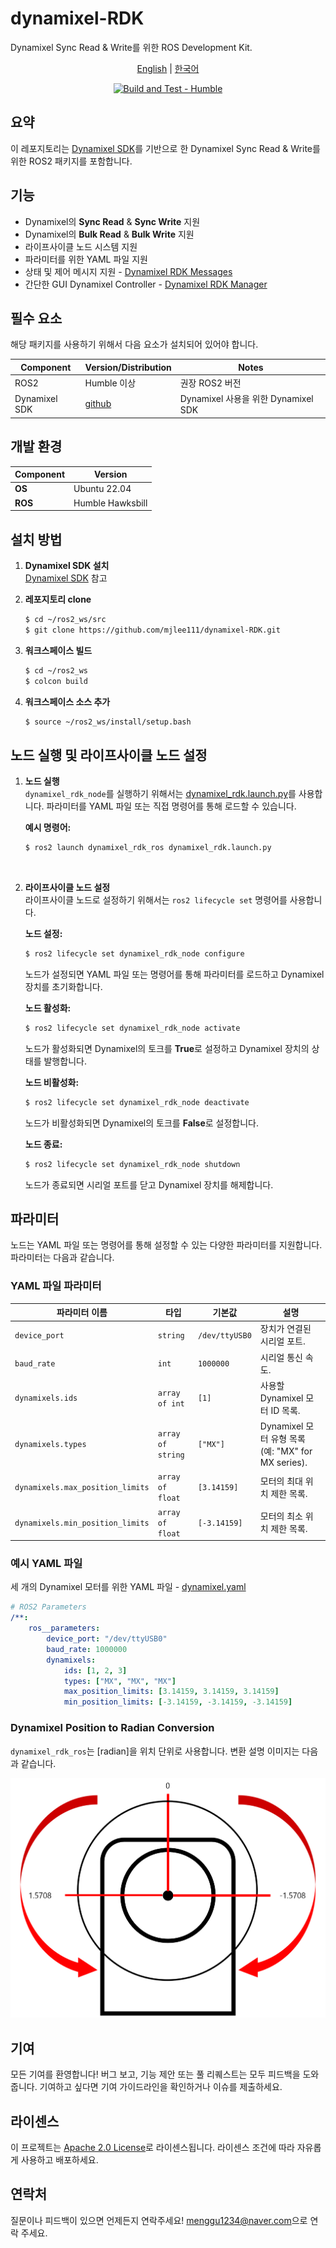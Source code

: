 # dynamixel-RDK

Dynamixel Sync Read & Write를 위한 ROS Development Kit.

<div align="center">

[English](../README.md) | [한국어](README_ko.md)
  
[![Build and Test - Humble](https://github.com/mjlee111/dynamixel-RDK/actions/workflows/humble.yml/badge.svg?branch=master&event=push)](https://github.com/mjlee111/dynamixel-RDK/actions/workflows/humble.yml)

</div>

## 요약
이 레포지토리는 [Dynamixel SDK](https://github.com/ROBOTIS-GIT/DynamixelSDK)를 기반으로 한 Dynamixel Sync Read & Write를 위한 ROS2 패키지를 포함합니다.

## 기능
- Dynamixel의 **Sync Read** & **Sync Write** 지원
- Dynamixel의 **Bulk Read** & **Bulk Write** 지원
- 라이프사이클 노드 시스템 지원
- 파라미터를 위한 YAML 파일 지원
- 상태 및 제어 메시지 지원 - [Dynamixel RDK Messages](../dynamixel_rdk_msgs/README_ko.md)
- 간단한 GUI Dynamixel Controller - [Dynamixel RDK Manager](https://github.com/mjlee111/dynamixel-RDK-manager)

## 필수 요소
해당 패키지를 사용하기 위해서 다음 요소가 설치되어 있어야 합니다.

| Component | Version/Distribution | Notes |
|-----------|----------------------|-------|
| ROS2 |  Humble 이상 | 권장 ROS2 버전 |
| Dynamixel SDK | [github](https://github.com/ROBOTIS-GIT/DynamixelSDK) | Dynamixel 사용을 위한 Dynamixel SDK |

## 개발 환경

| Component   | Version          |
|-------------|------------------|
| **OS**      | Ubuntu 22.04     |
| **ROS**     | Humble Hawksbill |

## 설치 방법
1. **Dynamixel SDK 설치** <br>
    [Dynamixel SDK](https://github.com/ROBOTIS-GIT/DynamixelSDK) 참고

2. **레포지토리 clone**
    ```bash
    $ cd ~/ros2_ws/src
    $ git clone https://github.com/mjlee111/dynamixel-RDK.git
    ```

3. **워크스페이스 빌드**
    ```bash
    $ cd ~/ros2_ws
    $ colcon build
    ```

4. **워크스페이스 소스 추가**
    ```bash
    $ source ~/ros2_ws/install/setup.bash
    ```

## 노드 실행 및 라이프사이클 노드 설정

1. **노드 실행** <br>
    `dynamixel_rdk_node`를 실행하기 위해서는 [dynamixel_rdk.launch.py](dynamixel_rdk_ros/launch/dynamixel_rdk.launch.py)를 사용합니다. 파라미터를 YAML 파일 또는 직접 명령어를 통해 로드할 수 있습니다.

    **예시 명령어:**
    ```bash
    $ ros2 launch dynamixel_rdk_ros dynamixel_rdk.launch.py
    ```
<br>

2. **라이프사이클 노드 설정** <br>
    라이프사이클 노드로 설정하기 위해서는 `ros2 lifecycle set` 명령어를 사용합니다.

    **노드 설정:**
    ```bash
    $ ros2 lifecycle set dynamixel_rdk_node configure
    ```
    노드가 설정되면 YAML 파일 또는 명령어를 통해 파라미터를 로드하고 Dynamixel 장치를 초기화합니다.

    **노드 활성화:**
    ```bash
    $ ros2 lifecycle set dynamixel_rdk_node activate
    ```
    노드가 활성화되면 Dynamixel의 토크를 **True**로 설정하고 Dynamixel 장치의 상태를 발행합니다.

    **노드 비활성화:**
    ```bash
    $ ros2 lifecycle set dynamixel_rdk_node deactivate
    ```
    노드가 비활성화되면 Dynamixel의 토크를 **False**로 설정합니다.

    **노드 종료:**
    ```bash
    $ ros2 lifecycle set dynamixel_rdk_node shutdown
    ```
    노드가 종료되면 시리얼 포트를 닫고 Dynamixel 장치를 해제합니다.

## 파라미터

노드는 YAML 파일 또는 명령어를 통해 설정할 수 있는 다양한 파라미터를 지원합니다. 파라미터는 다음과 같습니다.

### YAML 파일 파라미터
| 파라미터 이름             | 타입             | 기본값                  | 설명                                                                 |
|----------------------------|------------------|---------------------------------|-----------------------------------------------------------------------------|
| `device_port`              | `string`         | `/dev/ttyUSB0`                  | 장치가 연결된 시리얼 포트.                           |
| `baud_rate`                | `int`            | `1000000`                       | 시리얼 통신 속도.                                     |
| `dynamixels.ids`           | `array of int`   | `[1]`                     | 사용할 Dynamixel 모터 ID 목록.                                     |
| `dynamixels.types`         | `array of string`| `["MX"]`            | Dynamixel 모터 유형 목록 (예: "MX" for MX series).               |
| `dynamixels.max_position_limits` | `array of float` | `[3.14159]`  | 모터의 최대 위치 제한 목록.                  |
| `dynamixels.min_position_limits` | `array of float` | `[-3.14159]`| 모터의 최소 위치 제한 목록.                  |

### 예시 YAML 파일
세 개의 Dynamixel 모터를 위한 YAML 파일 - [dynamixel.yaml](dynamixel_rdk_ros/config/dynamixel.yaml)
```yaml
# ROS2 Parameters
/**:
    ros__parameters:
        device_port: "/dev/ttyUSB0"
        baud_rate: 1000000
        dynamixels:
            ids: [1, 2, 3]
            types: ["MX", "MX", "MX"]
            max_position_limits: [3.14159, 3.14159, 3.14159]
            min_position_limits: [-3.14159, -3.14159, -3.14159]
```

### Dynamixel Position to Radian Conversion
`dynamixel_rdk_ros`는 [radian]을 위치 단위로 사용합니다. 변환 설명 이미지는 다음과 같습니다.

![dynamixel_position_to_radian](images/radian.png)

## 기여
모든 기여를 환영합니다! 버그 보고, 기능 제안 또는 풀 리퀘스트는 모두 피드백을 도와줍니다. 기여하고 싶다면 기여 가이드라인을 확인하거나 이슈를 제출하세요.

## 라이센스
이 프로젝트는 [Apache 2.0 License](LICENSE)로 라이센스됩니다. 라이센스 조건에 따라 자유롭게 사용하고 배포하세요.

## 연락처
질문이나 피드백이 있으면 언제든지 연락주세요! [menggu1234@naver.com][email]으로 연락 주세요.

[email]: mailto:menggu1234@naver.com
